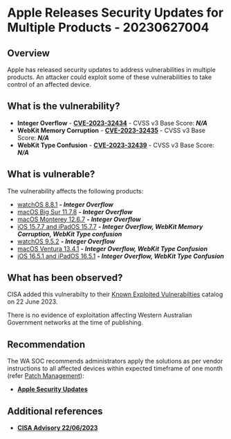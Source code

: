 # Apple Releases Security Updates for Multiple Products - 20230627004

## Overview

Apple has released security updates to address vulnerabilities in multiple products. An attacker could exploit some of these vulnerabilities to take control of an affected device.

## What is the vulnerability?

- **Integer Overflow** - [**CVE-2023-32434**](https://nvd.nist.gov/vuln/detail/CVE-2023-32434) - CVSS v3 Base Score: ***N/A***
- **WebKit Memory Corruption** - [**CVE-2023-32435**](https://nvd.nist.gov/vuln/detail/CVE-2023-32435) - CVSS v3 Base Score: ***N/A***
- **WebKit Type Confusion** - [**CVE-2023-32439**](https://nvd.nist.gov/vuln/detail/CVE-2023-32439) - CVSS v3 Base Score: ***N/A***

## What is vulnerable?

The vulnerability affects the following products:

-   [watchOS 8.8.1](https://support.apple.com/en-us/HT213808 "About the security content of watchOS 8.8.1") ***- Integer Overflow***
-   [macOS Big Sur 11.7.8](https://support.apple.com/en-us/HT213809 "About the security content of macOS Big Sur 11.7.8") ***- Integer Overflow***
-   [macOS Monterey 12.6.7](https://support.apple.com/en-us/HT213810 "About the security content of macOS Monterey 12.6.7") ***- Integer Overflow***
-   [iOS 15.7.7 and iPadOS 15.7.7](https://support.apple.com/en-us/HT213811 "About the security content of iOS 15.7.7 and iPadOS 15.7.7") ***- Integer Overflow, WebKit Memory Corruption, WebKit Type confusion***
-   [watchOS 9.5.2](https://support.apple.com/en-us/HT213812 "About the security content of watchOS 9.5.2") ***- Integer Overflow***
-   [macOS Ventura 13.4.1](https://support.apple.com/en-us/HT213813 "About the security content of macOS Ventura 13.4.1") ***- Integer Overflow,  WebKit Type Confusion***
-   [iOS 16.5.1 and iPadOS 16.5.1](https://support.apple.com/en-us/HT213814 "About the security content of iOS 16.5.1 and iPadOS 16.5.1") ***- Integer Overflow, WebKit Type Confusion***

## What has been observed?
CISA added this vulnerabilty to their [Known Exploited Vulnerabilties](https://www.cisa.gov/known-exploited-vulnerabilities-catalog) catalog on 22 June 2023.

There is no evidence of exploitation affecting Western Australian Government networks at the time of publishing.

## Recommendation

The WA SOC recommends administrators apply the solutions as per vendor instructions to all affected devices within expected timeframe of one month (refer [Patch Management](../guidelines/patch-management.md)):

- [**Apple Security Updates**](https://support.apple.com/en-us/HT201222)

## Additional references
- [**CISA Advisory 22/06/2023**](https://www.cisa.gov/news-events/alerts/2023/06/22/apple-releases-security-updates-multiple-products)